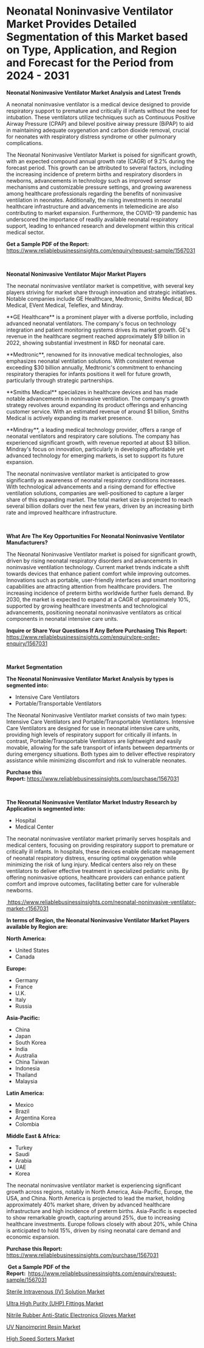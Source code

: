 <p><h1>Neonatal Noninvasive Ventilator Market Provides Detailed Segmentation of this Market based on Type, Application, and Region and Forecast for the Period from 2024 - 2031</h1></p><p><strong>Neonatal Noninvasive Ventilator Market Analysis and Latest Trends</strong></p>
<p><p>A neonatal noninvasive ventilator is a medical device designed to provide respiratory support to premature and critically ill infants without the need for intubation. These ventilators utilize techniques such as Continuous Positive Airway Pressure (CPAP) and bilevel positive airway pressure (BiPAP) to aid in maintaining adequate oxygenation and carbon dioxide removal, crucial for neonates with respiratory distress syndrome or other pulmonary complications.</p><p>The Neonatal Noninvasive Ventilator Market is poised for significant growth, with an expected compound annual growth rate (CAGR) of 9.2% during the forecast period. This growth can be attributed to several factors, including the increasing incidence of preterm births and respiratory disorders in newborns, advancements in technology such as improved sensor mechanisms and customizable pressure settings, and growing awareness among healthcare professionals regarding the benefits of noninvasive ventilation in neonates. Additionally, the rising investments in neonatal healthcare infrastructure and advancements in telemedicine are also contributing to market expansion. Furthermore, the COVID-19 pandemic has underscored the importance of readily available neonatal respiratory support, leading to enhanced research and development within this critical medical sector.</p></p>
<p><strong>Get a Sample PDF of the Report:&nbsp;</strong> <a href="https://www.reliablebusinessinsights.com/enquiry/request-sample/1567031">https://www.reliablebusinessinsights.com/enquiry/request-sample/1567031</a></p>
<p>&nbsp;</p>
<p><strong>Neonatal Noninvasive Ventilator Major Market Players</strong></p>
<p><p>The neonatal noninvasive ventilator market is competitive, with several key players striving for market share through innovation and strategic initiatives. Notable companies include GE Healthcare, Medtronic, Smiths Medical, BD Medical, EVent Medical, Teleflex, and Mindray.</p><p>**GE Healthcare** is a prominent player with a diverse portfolio, including advanced neonatal ventilators. The company's focus on technology integration and patient monitoring systems drives its market growth. GE's revenue in the healthcare segment reached approximately $19 billion in 2022, showing substantial investment in R&D for neonatal care.</p><p>**Medtronic**, renowned for its innovative medical technologies, also emphasizes neonatal ventilation solutions. With consistent revenue exceeding $30 billion annually, Medtronic's commitment to enhancing respiratory therapies for infants positions it well for future growth, particularly through strategic partnerships.</p><p>**Smiths Medical** specializes in healthcare devices and has made notable advancements in noninvasive ventilation. The company's growth strategy revolves around expanding its product offerings and enhancing customer service. With an estimated revenue of around $1 billion, Smiths Medical is actively expanding its market presence.</p><p>**Mindray**, a leading medical technology provider, offers a range of neonatal ventilators and respiratory care solutions. The company has experienced significant growth, with revenue reported at about $3 billion. Mindray's focus on innovation, particularly in developing affordable yet advanced technology for emerging markets, is set to support its future expansion.</p><p>The neonatal noninvasive ventilator market is anticipated to grow significantly as awareness of neonatal respiratory conditions increases. With technological advancements and a rising demand for effective ventilation solutions, companies are well-positioned to capture a larger share of this expanding market. The total market size is projected to reach several billion dollars over the next few years, driven by an increasing birth rate and improved healthcare infrastructure.</p></p>
<p>&nbsp;</p>
<p><strong>What Are The Key Opportunities For Neonatal Noninvasive Ventilator Manufacturers?</strong></p>
<p><p>The Neonatal Noninvasive Ventilator market is poised for significant growth, driven by rising neonatal respiratory disorders and advancements in noninvasive ventilation technology. Current market trends indicate a shift towards devices that enhance patient comfort while improving outcomes. Innovations such as portable, user-friendly interfaces and smart monitoring capabilities are attracting attention from healthcare providers. The increasing incidence of preterm births worldwide further fuels demand. By 2030, the market is expected to expand at a CAGR of approximately 10%, supported by growing healthcare investments and technological advancements, positioning neonatal noninvasive ventilators as critical components in neonatal intensive care units.</p></p>
<p><strong>Inquire or Share Your Questions If Any Before Purchasing This Report:</strong> <a href="https://www.reliablebusinessinsights.com/enquiry/pre-order-enquiry/1567031">https://www.reliablebusinessinsights.com/enquiry/pre-order-enquiry/1567031</a></p>
<p>&nbsp;</p>
<p><strong>Market Segmentation</strong></p>
<p><strong>The Neonatal Noninvasive Ventilator Market Analysis by types is segmented into:</strong></p>
<p><ul><li>Intensive Care Ventilators</li><li>Portable/Transportable Ventilators</li></ul></p>
<p><p>The Neonatal Noninvasive Ventilator market consists of two main types: Intensive Care Ventilators and Portable/Transportable Ventilators. Intensive Care Ventilators are designed for use in neonatal intensive care units, providing high levels of respiratory support for critically ill infants. In contrast, Portable/Transportable Ventilators are lightweight and easily movable, allowing for the safe transport of infants between departments or during emergency situations. Both types aim to deliver effective respiratory assistance while minimizing discomfort and risk to vulnerable neonates.</p></p>
<p><strong>Purchase this Report:&nbsp;</strong><a href="https://www.reliablebusinessinsights.com/purchase/1567031">https://www.reliablebusinessinsights.com/purchase/1567031</a></p>
<p>&nbsp;</p>
<p><strong>The Neonatal Noninvasive Ventilator Market Industry Research by Application is segmented into:</strong></p>
<p><ul><li>Hospital</li><li>Medical Center</li></ul></p>
<p><p>The neonatal noninvasive ventilator market primarily serves hospitals and medical centers, focusing on providing respiratory support to premature or critically ill infants. In hospitals, these devices enable delicate management of neonatal respiratory distress, ensuring optimal oxygenation while minimizing the risk of lung injury. Medical centers also rely on these ventilators to deliver effective treatment in specialized pediatric units. By offering noninvasive options, healthcare providers can enhance patient comfort and improve outcomes, facilitating better care for vulnerable newborns.</p></p>
<p><a href="https://www.reliablebusinessinsights.com/neonatal-noninvasive-ventilator-market-r1567031">&nbsp;https://www.reliablebusinessinsights.com/neonatal-noninvasive-ventilator-market-r1567031</a></p>
<p><strong>In terms of Region, the Neonatal Noninvasive Ventilator Market Players available by Region are:</strong></p>
<p>
    <p> <strong> North America: </strong>
        <ul>
            <li>United States</li>
            <li>Canada</li>
        </ul>
        </p> 
    <p> <strong> Europe: </strong>
        <ul>
            <li>Germany</li>
            <li>France</li>
            <li>U.K.</li>
            <li>Italy</li>
            <li>Russia</li>
        </ul>
        </p> 
    <p> <strong> Asia-Pacific: </strong>
        <ul>
            <li>China</li>
            <li>Japan</li>
            <li>South Korea</li>
            <li>India</li>
            <li>Australia</li>
            <li>China Taiwan</li>
            <li>Indonesia</li>
            <li>Thailand</li>
            <li>Malaysia</li>
        </ul>
        </p> 
    <p> <strong> Latin America: </strong>
        <ul>
            <li>Mexico</li>
            <li>Brazil</li>
            <li>Argentina Korea</li>
            <li>Colombia</li>
        </ul>
        </p> 
    <p> <strong> Middle East & Africa: </strong>
        <ul>
            <li>Turkey</li>
            <li>Saudi</li>
            <li>Arabia</li>
            <li>UAE</li>
            <li>Korea</li>
        </ul>
    </p>
    </p>
<p><p>The neonatal noninvasive ventilator market is experiencing significant growth across regions, notably in North America, Asia-Pacific, Europe, the USA, and China. North America is projected to lead the market, holding approximately 40% market share, driven by advanced healthcare infrastructure and high incidence of preterm births. Asia-Pacific is expected to show remarkable growth, capturing around 25%, due to increasing healthcare investments. Europe follows closely with about 20%, while China is anticipated to hold 15%, driven by rising neonatal care demand and economic expansion.</p></p>
<p><strong>Purchase this Report: </strong><a href="https://www.reliablebusinessinsights.com/purchase/1567031">https://www.reliablebusinessinsights.com/purchase/1567031</a></p>
<p>&nbsp;<strong>Get a Sample PDF of the Report:&nbsp;&nbsp;</strong><a href="https://www.reliablebusinessinsights.com/enquiry/request-sample/1567031">https://www.reliablebusinessinsights.com/enquiry/request-sample/1567031</a></p>
<p><strong></strong></p>
<p><p><a href="https://issuu.com/reportprime-2/docs/sterile-intravenous-iv-solution-mar_c35d0617e65d2e">Sterile Intravenous (IV) Solution Market</a></p><p><a href="https://www.linkedin.com/pulse/ultra-high-purity-uhp-fittings-industry-forecast-market-shifts-ifjqe?trackingId=vDaGv69QRfeNYoQ9yFuSXQ%3D%3D">Ultra High Purity (UHP) Fittings Market</a></p><p><a href="https://github.com/GRUBBSCHARLES/Market-Research-Report-List-1/blob/main/nitrile-rubber-anti-static-electronics-gloves-market.md">Nitrile Rubber Anti-Static Electronics Gloves Market</a></p><p><a href="https://medium.com/@samwright606679/uv-nanoimprint-resin-market-outlook-complete-industry-analysis-2024-to-2031-e463e99f10ba">UV Nanoimprint Resin Market</a></p><p><a href="https://www.linkedin.com/pulse/high-speed-sorters-market-overview-regional-outlook-competitive-gurie?trackingId=jvjvawsuTP%2BjuIwEd4l2PA%3D%3D">High Speed Sorters Market</a></p></p>